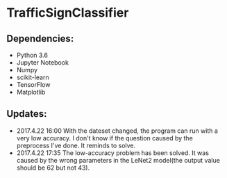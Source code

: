 # TrafficSignClassifier

## Dependencies:
- Python 3.6
- Jupyter Notebook
- Numpy
- scikit-learn
- TensorFlow
- Matplotlib



## Updates:
- 2017.4.22 16:00  With the dateset changed, the program can run with a very low accuracy. I don't know if the question caused by the preprocess I've done. It reminds to solve.
- 2017.4.22 17:35  The low-accuracy problem has been solved. It was caused by the wrong parameters in the LeNet2 model(the output value should be 62 but not 43).
